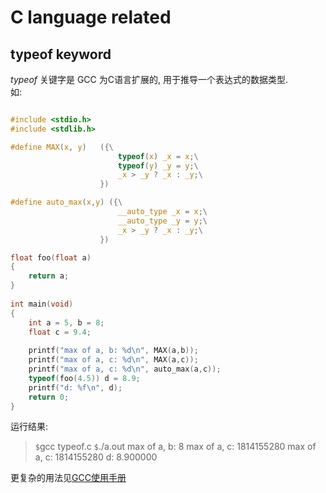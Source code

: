# C language related

## typeof keyword
$typeof$ 关键字是 GCC 为C语言扩展的, 用于推导一个表达式的数据类型.  
如:

```C

#include <stdio.h>
#include <stdlib.h>

#define MAX(x, y)   ({\
                        typeof(x) _x = x;\
                        typeof(y) _y = y;\
                        _x > _y ? _x : _y;\
                    })

#define auto_max(x,y) ({\
                        __auto_type _x = x;\
                        __auto_type _y = y;\
                        _x > _y ? _x : _y;\
                    })

float foo(float a)
{
    return a;
}
                        
int main(void)
{
    int a = 5, b = 8;
    float c = 9.4;
    
    printf("max of a, b: %d\n", MAX(a,b));
    printf("max of a, c: %d\n", MAX(a,c));
    printf("max of a, c: %d\n", auto_max(a,c));
    typeof(foo(4.5)) d = 8.9;
    printf("d: %f\n", d);
    return 0;
}

```

运行结果:
>`$`gcc typeof.c
`$`./a.out
max of a, b: 8
max of a, c: 1814155280
max of a, c: 1814155280
d: 8.900000

更复杂的用法见[GCC使用手册](https://gcc.gnu.org/onlinedocs/gcc-5.3.0/gcc/Typeof.html)